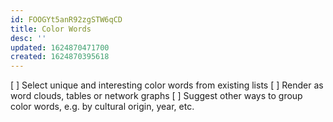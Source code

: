 ```yaml
---
id: FOOGYt5anR92zgSTW6qCD
title: Color Words
desc: ''
updated: 1624870471700
created: 1624870395618
---
```


[ ] Select unique and interesting color words from existing lists
[ ] Render as word clouds, tables or network graphs
[ ] Suggest other ways to group color words, e.g. by cultural origin, year, etc.
